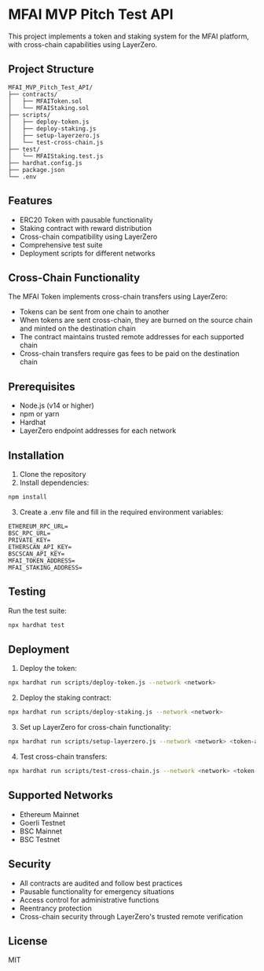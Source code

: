 # MFAI MVP Pitch Test API

This project implements a token and staking system for the MFAI platform, with cross-chain capabilities using LayerZero.

## Project Structure

```
MFAI_MVP_Pitch_Test_API/
├── contracts/
│   ├── MFAIToken.sol
│   └── MFAIStaking.sol
├── scripts/
│   ├── deploy-token.js
│   ├── deploy-staking.js
│   ├── setup-layerzero.js
│   └── test-cross-chain.js
├── test/
│   └── MFAIStaking.test.js
├── hardhat.config.js
├── package.json
└── .env
```

## Features

- ERC20 Token with pausable functionality
- Staking contract with reward distribution
- Cross-chain compatibility using LayerZero
- Comprehensive test suite
- Deployment scripts for different networks

## Cross-Chain Functionality

The MFAI Token implements cross-chain transfers using LayerZero:

- Tokens can be sent from one chain to another
- When tokens are sent cross-chain, they are burned on the source chain and minted on the destination chain
- The contract maintains trusted remote addresses for each supported chain
- Cross-chain transfers require gas fees to be paid on the destination chain

## Prerequisites

- Node.js (v14 or higher)
- npm or yarn
- Hardhat
- LayerZero endpoint addresses for each network

## Installation

1. Clone the repository
2. Install dependencies:
```bash
npm install
```

3. Create a .env file and fill in the required environment variables:
```
ETHEREUM_RPC_URL=
BSC_RPC_URL=
PRIVATE_KEY=
ETHERSCAN_API_KEY=
BSCSCAN_API_KEY=
MFAI_TOKEN_ADDRESS=
MFAI_STAKING_ADDRESS=
```

## Testing

Run the test suite:
```bash
npx hardhat test
```

## Deployment

1. Deploy the token:
```bash
npx hardhat run scripts/deploy-token.js --network <network>
```

2. Deploy the staking contract:
```bash
npx hardhat run scripts/deploy-staking.js --network <network>
```

3. Set up LayerZero for cross-chain functionality:
```bash
npx hardhat run scripts/setup-layerzero.js --network <network> <token-address>
```

4. Test cross-chain transfers:
```bash
npx hardhat run scripts/test-cross-chain.js --network <network> <token-address> <destination-chain>
```

## Supported Networks

- Ethereum Mainnet
- Goerli Testnet
- BSC Mainnet
- BSC Testnet

## Security

- All contracts are audited and follow best practices
- Pausable functionality for emergency situations
- Access control for administrative functions
- Reentrancy protection
- Cross-chain security through LayerZero's trusted remote verification

## License

MIT 